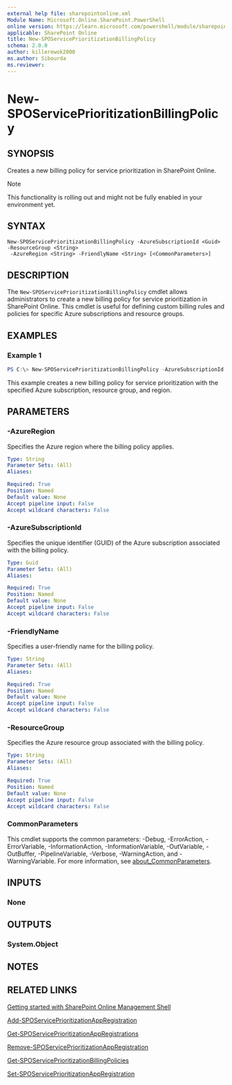 ```yaml
---
external help file: sharepointonline.xml
Module Name: Microsoft.Online.SharePoint.PowerShell
online version: https://learn.microsoft.com/powershell/module/sharepoint-online/New-SPOServicePrioritizationBillingPolicy
applicable: SharePoint Online
title: New-SPOServicePrioritizationBillingPolicy
schema: 2.0.0
author: killerewok2000
ms.author: Sibourda
ms.reviewer:
---
```


# New-SPOServicePrioritizationBillingPolicy

## SYNOPSIS
Creates a new billing policy for service prioritization in SharePoint Online.
> [!NOTE]
> This functionality is rolling out and might not be fully enabled in your environment yet.

## SYNTAX

```
New-SPOServicePrioritizationBillingPolicy -AzureSubscriptionId <Guid> -ResourceGroup <String>
 -AzureRegion <String> -FriendlyName <String> [<CommonParameters>]
```

## DESCRIPTION
The `New-SPOServicePrioritizationBillingPolicy` cmdlet allows administrators to create a new billing policy for service prioritization in SharePoint Online. This cmdlet is useful for defining custom billing rules and policies for specific Azure subscriptions and resource groups.

## EXAMPLES

### Example 1
```powershell
PS C:\> New-SPOServicePrioritizationBillingPolicy -AzureSubscriptionId "12345678-1234-1234-1234-1234567890ab" -ResourceGroup "MyResourceGroup" -AzureRegion "EastUS" -FriendlyName "MyBillingPolicy"
```
This example creates a new billing policy for service prioritization with the specified Azure subscription, resource group, and region.

## PARAMETERS

### -AzureRegion
Specifies the Azure region where the billing policy applies.

```yaml
Type: String
Parameter Sets: (All)
Aliases:

Required: True
Position: Named
Default value: None
Accept pipeline input: False
Accept wildcard characters: False
```

### -AzureSubscriptionId
Specifies the unique identifier (GUID) of the Azure subscription associated with the billing policy.

```yaml
Type: Guid
Parameter Sets: (All)
Aliases:

Required: True
Position: Named
Default value: None
Accept pipeline input: False
Accept wildcard characters: False
```

### -FriendlyName
Specifies a user-friendly name for the billing policy.

```yaml
Type: String
Parameter Sets: (All)
Aliases:

Required: True
Position: Named
Default value: None
Accept pipeline input: False
Accept wildcard characters: False
```

### -ResourceGroup
Specifies the Azure resource group associated with the billing policy.

```yaml
Type: String
Parameter Sets: (All)
Aliases:

Required: True
Position: Named
Default value: None
Accept pipeline input: False
Accept wildcard characters: False
```

### CommonParameters
This cmdlet supports the common parameters: -Debug, -ErrorAction, -ErrorVariable, -InformationAction, -InformationVariable, -OutVariable, -OutBuffer, -PipelineVariable, -Verbose, -WarningAction, and -WarningVariable. For more information, see [about_CommonParameters](http://go.microsoft.com/fwlink/?LinkID=113216).

## INPUTS

### None

## OUTPUTS

### System.Object
## NOTES

## RELATED LINKS

[Getting started with SharePoint Online Management Shell](/powershell/sharepoint/sharepoint-online/connect-sharepoint-online)

[Add-SPOServicePrioritizationAppRegistration](./Add-SPOServicePrioritizationAppRegistration.md)

[Get-SPOServicePrioritizationAppRegistrations](./Get-SPOServicePrioritizationAppRegistrations.md)

[Remove-SPOServicePrioritizationAppRegistration](./Remove-SPOServicePrioritizationAppRegistration.md)

[Get-SPOServicePrioritizationBillingPolicies](./Get-SPOServicePrioritizationBillingPolicies.md)

[Set-SPOServicePrioritizationAppRegistration](./Set-SPOServicePrioritizationAppRegistration.md)